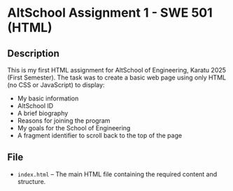 # AltSchool Assignment 1 - SWE 501 (HTML)

## Description
This is my first HTML assignment for AltSchool of Engineering, Karatu 2025 (First Semester). The task was to create a basic web page using only HTML (no CSS or JavaScript) to display:

- My basic information  
- AltSchool ID  
- A brief biography  
- Reasons for joining the program  
- My goals for the School of Engineering  
- A fragment identifier to scroll back to the top of the page  

## File
- `index.html` – The main HTML file containing the required content and structure.

